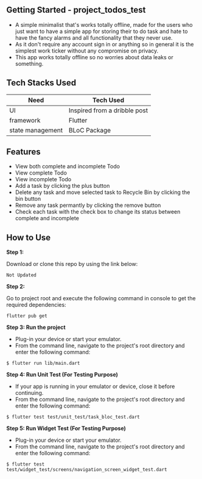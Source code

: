 ## Getting Started - project_todos_test
- A simple minimalist that's works totally offline, made for the users who just want to have a simple app for storing their to do task and hate to have the fancy alarms and all functionality that they never use.
- As it don't require any account sign in or anything so in general it is the simplest work ticker without any compromise on privacy.
- This app works totally offline so no worries about data leaks or something.

## Tech Stacks Used

| Need             | Tech Used                    |
| ---------------- | ---------------------------- |
| UI               | Inspired from a dribble post |
| framework        | Flutter                      |
| state management | BLoC Package                 |

## Features

- View both complete and incomplete Todo
- View complete Todo
- View incomplete Todo
- Add a task by clicking the plus button
- Delete any task and move selected task to Recycle Bin by clicking the bin button
- Remove any task permantly by clicking the remove button
- Check each task with the check box to change its status between complete and incomplete

## How to Use 

**Step 1:**

Download or clone this repo by using the link below:

```
Not Updated
```

**Step 2:**

Go to project root and execute the following command in console to get the required dependencies: 

```
flutter pub get 
```
**Step 3: Run the project**
- Plug-in your device or start your emulator. 
- From the command line, navigate to the project's root directory and enter the following command:
```
$ flutter run lib/main.dart
```
**Step 4: Run Unit Test (For Testing Purpose)**
- If your app is running in your emulator or device, close it before continuing. 
- From the command line, navigate to the project's root directory and enter the following command:
```
$ flutter test test/unit_test/task_bloc_test.dart 
```

**Step 5: Run Widget Test (For Testing Purpose)**
- Plug-in your device or start your emulator. 
- From the command line, navigate to the project's root directory and enter the following command:
```
$ flutter test test/widget_test/screens/navigation_screen_widget_test.dart 
```